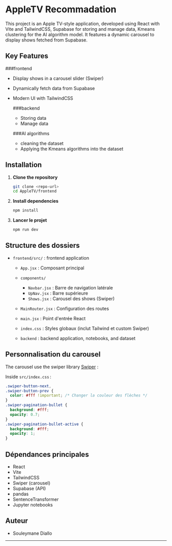 # AppleTV Recommadation

This project is an Apple TV-style application, developed using React with Vite and TailwindCSS, Supabase for storing and manage data, Kmeans clustering for the AI algorithm model. It features a dynamic carousel to display shows fetched from Supabase.

## Key Features
###frontend
- Display shows in a carousel slider (Swiper)
- Dynamically fetch data from Supabase
- Modern UI with TailwindCSS

  ###backend
  - Storing data
  - Manage data
 
  ###AI algorithms
  - cleaning the dataset
  - Applying the Kmeans algorithms into the dataset



## Installation

1. **Clone the repository**
   ```bash
   git clone <repo-url>
   cd AppleTV/frontend
   ```

2. **Install dependencies**
   ```bash
   npm install
   ```

3. **Lancer le projet**
   ```bash
   npm run dev
   ```


## Structure des dossiers

- `frontend/src/` : frontend application
  - `App.jsx` : Composant principal
  - `components/`
    - `Navbar.jsx` : Barre de navigation latérale
    - `UpNav.jsx` : Barre supérieure
    - `Shows.jsx` : Carousel des shows (Swiper)
  - `MainRouter.jsx` : Configuration des routes
  - `main.jsx` : Point d'entrée React
  - `index.css` : Styles globaux (inclut Tailwind et custom Swiper)

  - `backend` : backend application, notebooks, and dataset

## Personnalisation du carousel

The carousel use the swiper library [Swiper](https://swiperjs.com/react) :

Inside `src/index.css` :
```css
.swiper-button-next,
.swiper-button-prev {
  color: #fff !important; /* Changer la couleur des flèches */
}
.swiper-pagination-bullet {
  background: #fff;
  opacity: 0.7;
}
.swiper-pagination-bullet-active {
  background: #fff;
  opacity: 1;
}
```


## Dépendances principales
- React
- Vite
- TailwindCSS
- Swiper (carousel)
- Supabase (API)
- pandas
- SentenceTransformer
- Jupyter notebooks

## Auteur
- Souleymane Diallo

---

